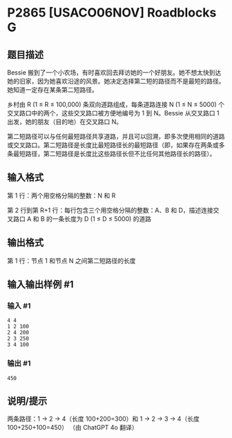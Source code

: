 # P2865 [USACO06NOV] Roadblocks G

## 题目描述

Bessie 搬到了一个小农场，有时喜欢回去拜访她的一个好朋友。她不想太快到达她的旧家，因为她喜欢沿途的风景。她决定选择第二短的路径而不是最短的路径。她知道一定存在某条第二短路径。

乡村由 R (1 ≤ R ≤ 100,000) 条双向道路组成，每条道路连接 N (1 ≤ N ≤ 5000) 个交叉路口中的两个，这些交叉路口被方便地编号为 1 到 N。Bessie 从交叉路口 1 出发，她的朋友（目的地）在交叉路口 N。

第二短路径可以与任何最短路径共享道路，并且可以回溯，即多次使用相同的道路或交叉路口。第二短路径是长度比最短路径长的最短路径（即，如果存在两条或多条最短路径，第二短路径是长度比这些路径长但不比任何其他路径长的路径）。

## 输入格式

第 1 行：两个用空格分隔的整数：N 和 R


第 2 行到第 R+1 行：每行包含三个用空格分隔的整数：A、B 和 D，描述连接交叉路口 A 和 B 的一条长度为 D (1 ≤ D ≤ 5000) 的道路

## 输出格式

第 1 行：节点 1 和节点 N 之间第二短路径的长度

## 输入输出样例 #1

### 输入 #1

```
4 4
1 2 100
2 4 200
2 3 250
3 4 100
```

### 输出 #1

```
450
```

## 说明/提示

两条路径：1 -> 2 -> 4（长度 100+200=300）和 1 -> 2 -> 3 -> 4（长度 100+250+100=450）
（由 ChatGPT 4o 翻译）